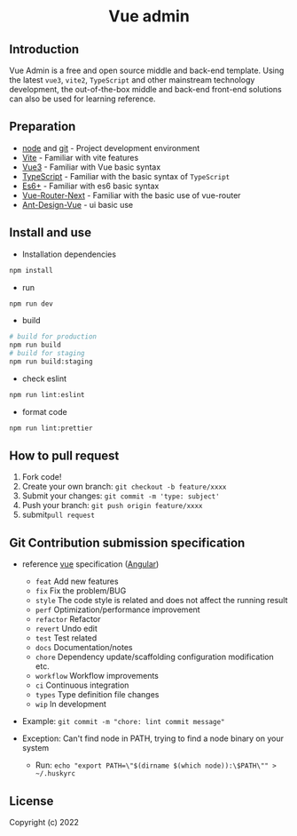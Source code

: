 <div align="center">
<h1>Vue admin</h1>
</div>

## Introduction
Vue Admin is a free and open source middle and back-end template. Using the latest `vue3`, `vite2`, `TypeScript` and other mainstream technology development, the out-of-the-box middle and back-end front-end solutions can also be used for learning reference.

## Preparation

- [node](http://nodejs.org/) and [git](https://git-scm.com/) - Project development environment
- [Vite](https://vitejs.dev/) - Familiar with vite features
- [Vue3](https://v3.vuejs.org/) - Familiar with Vue basic syntax
- [TypeScript](https://www.typescriptlang.org/) - Familiar with the basic syntax of `TypeScript`
- [Es6+](https://www.javascripttutorial.net/es6/) - Familiar with es6 basic syntax
- [Vue-Router-Next](https://next.router.vuejs.org/) - Familiar with the basic use of vue-router
- [Ant-Design-Vue](https://2x.antdv.com/docs/vue/introduce/) - ui basic use

## Install and use

- Installation dependencies

```bash
npm install
```

- run

```bash
npm run dev
```

- build

```bash
# build for production
npm run build
# build for staging
npm run build:staging
```

- check eslint

```bash
npm run lint:eslint
```

- format code

```bash
npm run lint:prettier
```

## How to pull request

1. Fork code!
2. Create your own branch: `git checkout -b feature/xxxx`
3. Submit your changes: `git commit -m 'type: subject'`
4. Push your branch: `git push origin feature/xxxx`
5. submit`pull request`

## Git Contribution submission specification

- reference [vue](https://github.com/vuejs/vue/blob/dev/.github/COMMIT_CONVENTION.md) specification ([Angular](https://github.com/conventional-changelog/conventional-changelog/tree/master/packages/conventional-changelog-angular))

  - `feat` Add new features
  - `fix` Fix the problem/BUG
  - `style` The code style is related and does not affect the running result
  - `perf` Optimization/performance improvement
  - `refactor` Refactor
  - `revert` Undo edit
  - `test` Test related
  - `docs` Documentation/notes
  - `chore` Dependency update/scaffolding configuration modification etc.
  - `workflow` Workflow improvements
  - `ci` Continuous integration
  - `types` Type definition file changes
  - `wip` In development
  

- Example: `git commit -m "chore: lint commit message"`
- Exception: Can't find node in PATH, trying to find a node binary on your system
  - Run: `echo "export PATH=\"$(dirname $(which node)):\$PATH\"" > ~/.huskyrc`
## License
Copyright (c) 2022
